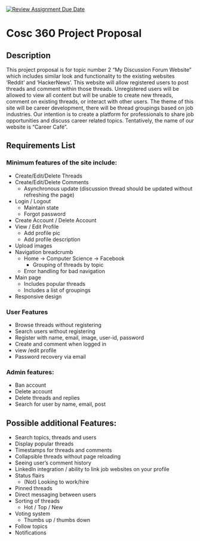 [![Review Assignment Due Date](https://classroom.github.com/assets/deadline-readme-button-24ddc0f5d75046c5622901739e7c5dd533143b0c8e959d652212380cedb1ea36.svg)](https://classroom.github.com/a/enf2qyfT)
# Cosc 360 Project Proposal

## Description

This project proposal is for topic number 2 “My Discussion Forum Website” which includes similar look and functionality to the existing websites ‘Reddit’ and ‘HackerNews’. This website will allow registered users to post threads and comment within those threads. Unregistered users will be allowed to view all content but will be unable to create new threads, comment on existing threads, or interact with other users. The theme of this site will be career development, there will be thread groupings based on job industries. Our intention is to create a platform for professionals to share job opportunities and discuss career related topics. Tentatively, the name of our website is “Career Café”.

## Requirements List
### Minimum features of the site include:
- Create/Edit/Delete Threads
- Create/Edit/Delete Comments
  - Asynchronous update (discussion thread should be updated without refreshing the page)
- Login / Logout
  - Maintain state
  - Forgot password
- Create Account / Delete Account
- View / Edit Profile
  - Add profile pic
  - Add profile description
- Upload images
- Navigation breadcrumb
  - Home -> Computer Science -> Facebook
    - Grouping of threads by topic
  - Error handling for bad navigation
- Main page 
  - Includes popular threads
  - Includes a list of groupings
- Responsive design

### User Features
- Browse threads without registering
- Search users without registering
- Register with name, email, image, user-id, password
- Create and comment when logged in
- view /edit profile
- Password recovery via email

### Admin features:
- Ban account
- Delete account
- Delete threads and replies
- Search for user by name, email, post


## Possible additional Features:
- Search topics, threads and users
- Display popular threads
- Timestamps for threads and comments
- Collapsible threads without page reloading
- Seeing user’s comment history
- LinkedIn integration / ability to link job websites on your profile
- Status flairs
  - (Not) Looking to work/hire
- Pinned threads
- Direct messaging between users
- Sorting of threads
  - Hot / Top / New
- Voting system
  - Thumbs up / thumbs down
- Follow topics
- Notifications

